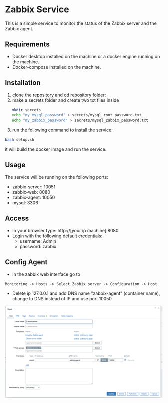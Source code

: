 # Zabbix Service

This is a simple service to monitor the status of the Zabbix server and the Zabbix agent.

## Requirements

- Docker desktop installed on the machine or a docker engine running on the machine.
- Docker-compose installed on the machine.


## Installation

1. clone the repository and cd repository folder:
2. make a secrets folder and create two txt files inside

 ```bash
    mkdir secrets
    echo "my_mysql_password" > secrets/mysql_root_password.txt
    echo "my_zabbix_password" > secrets/mysql_zabbix_password.txt
 ```

3. run the following command to install the service:

```bash
bash setup.sh
```

it will build the docker image and run the service.

## Usage

The service will be running on the following ports:

- zabbix-server: 10051
- zabbix-web: 8080
- zabbix-agent: 10050
- mysql: 3306

## Access

- in your browser type: http://[your ip machine]:8080
- Login with the following default credentials:
    - username: Admin
    - password: zabbix

## Config Agent

- in the zabbix web interface go to
 ```
 Monitoring -> Hosts -> Select Zabbix server -> Configuration -> Host
 ```
- Delete ip 127.0.0.1 and add DNS name "zabbix-agent" (container name), change to DNS instead of IP and use port 10050

![config-agent](assets/zabbix_config.png)